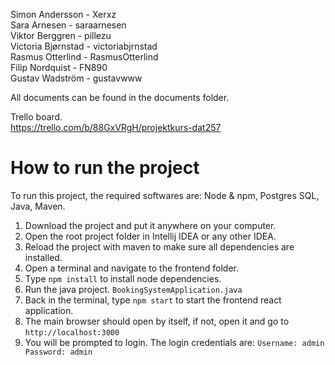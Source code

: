 Simon Andersson - Xerxz  
Sara Arnesen - saraarnesen  
Viktor Berggren - pillezu  
Victoria Bjørnstad - victoriabjrnstad  
Rasmus Otterlind - RasmusOtterlind  
Filip Nordquist - FN890  
Gustav Wadström - gustavwww   

All documents can be found in the documents folder.

Trello board.  
https://trello.com/b/88GxVRgH/projektkurs-dat257

<h1>How to run the project</h1>
To run this project, the required softwares are: Node & npm, Postgres SQL, Java, Maven.

1. Download the project and put it anywhere on your computer.
2. Open the root project folder in Intellij IDEA or any other IDEA.
3. Reload the project with maven to make sure all dependencies are installed.
4. Open a terminal and navigate to the frontend folder.
5. Type ```npm install``` to install node dependencies.
6. Run the java project. ```BookingSystemApplication.java```
7. Back in the terminal, type ``npm start`` to start the frontend react application.
8. The main browser should open by itself, if not, open it and go to ``http://localhost:3000``
9. You will be prompted to login. The login credentials are: ``Username: admin Password: admin``
